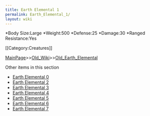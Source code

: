 ```yaml
---
title: Earth Elemental 1
permalink: Earth_Elemental_1/
layout: wiki
---
```

*Body Size:Large
*Weight:500
*Defense:25
*Damage:30
*Ranged Resistance:Yes

[[Category:Creatures]]

[MainPage](/keeperrl_wiki/ "wikilink")>>[Old_Wiki](/keeperrl_wiki/Old_Wiki "wikilink")>>[Old_Earth_Elemental](/keeperrl_wiki/Old_Earth_Elemental "wikilink")

Other items in this section
-    [Earth Elemental 0](/keeperrl_wiki/Earth_Elemental_0 "wikilink")
-    [Earth Elemental 2](/keeperrl_wiki/Earth_Elemental_2 "wikilink")
-    [Earth Elemental 3](/keeperrl_wiki/Earth_Elemental_3 "wikilink")
-    [Earth Elemental 4](/keeperrl_wiki/Earth_Elemental_4 "wikilink")
-    [Earth Elemental 5](/keeperrl_wiki/Earth_Elemental_5 "wikilink")
-    [Earth Elemental 6](/keeperrl_wiki/Earth_Elemental_6 "wikilink")
-    [Earth Elemental 7](/keeperrl_wiki/Earth_Elemental_7 "wikilink")
